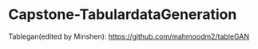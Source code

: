 # Capstone-TabulardataGeneration

Tablegan(edited by Minshen): https://github.com/mahmoodm2/tableGAN